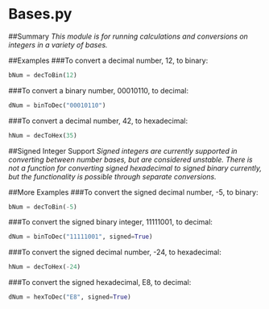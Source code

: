 # Bases.py
##Summary
*This module is for running calculations
and conversions on integers in a variety of bases.*

##Examples
###To convert a decimal number, 12, to binary:
```python
bNum = decToBin(12)
```

###To convert a binary number, 00010110, to decimal:
```python
dNum = binToDec("00010110")
```

###To convert a decimal number, 42, to hexadecimal:
```python
hNum = decToHex(35) 
```

##Signed Integer Support
*Signed integers are currently supported in
converting between number bases, but are
considered unstable. There is not a function
for converting signed hexadecimal to signed binary
currently, but the functionality is possible
through separate conversions.*

##More Examples
###To convert the signed decimal number, -5, to binary:
```python
bNum = decToBin(-5)
```

###To convert the signed binary integer, 11111001, to decimal:
```python
dNum = binToDec("11111001", signed=True)
```

###To convert the signed decimal number, -24, to hexadecimal:
```python
hNum = decToHex(-24)
```

###To convert the signed hexadecimal, E8, to decimal:
```python
dNum = hexToDec("E8", signed=True)
```
